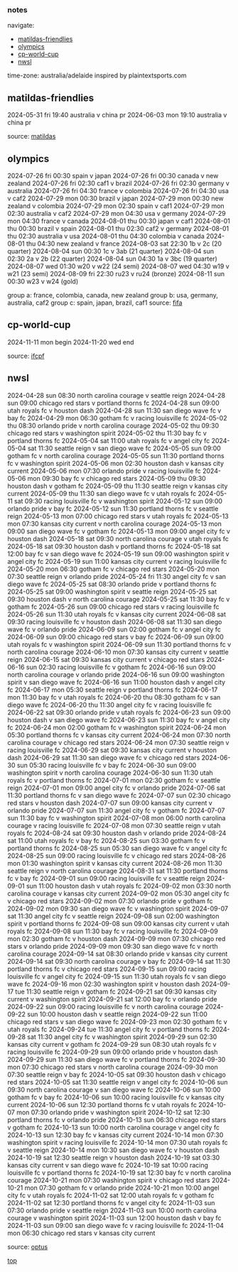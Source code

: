 ### notes
navigate:
- [matildas-friendlies](#matildas-friendlies)
- [olympics](#olympics)
- [cp-world-cup](#cp-world-cup)
- [nwsl](#nwsl)

time-zone: australia/adelaide
inspired by plaintextsports.com

## matildas-friendlies
2024-05-31 fri  19:40 australia v china pr
2024-06-03 mon  19:10 australia v china pr

source: [matildas](https://www.matildas.com.au/fixtures#!/t6231)

## olympics
2024-07-26 fri  00:30 spain v japan
2024-07-26 fri  00:30 canada v new zealand
2024-07-26 fri  02:30 caf1 v brazil
2024-07-26 fri  02:30 germany v australia
2024-07-26 fri  04:30 france v colombia
2024-07-26 fri  04:30 usa v caf2
2024-07-29 mon  00:30 brazil v japan
2024-07-29 mon  00:30 new zealand v colombia
2024-07-29 mon  02:30 spain v caf1
2024-07-29 mon  02:30 australia v caf2
2024-07-29 mon  04:30 usa v germany
2024-07-29 mon  04:30 france v canada
2024-08-01 thu  00:30 japan v caf1
2024-08-01 thu  00:30 brazil v spain
2024-08-01 thu  02:30 caf2 v germany
2024-08-01 thu  02:30 australia v usa
2024-08-01 thu  04:30 colombia v canada
2024-08-01 thu  04:30 new zealand v france
2024-08-03 sat  22:30 1b v 2c (20 quarter)
2024-08-04 sun  00:30 1c v 3ab (21 quarter)
2024-08-04 sun  02:30 2a v 2b (22 quarter)
2024-08-04 sun  04:30 1a v 3bc (19 quarter)
2024-08-07 wed  01:30 w20 v w22 (24 semi)
2024-08-07 wed  04:30 w19 v w21 (23 semi)
2024-08-09 fri  22:30 ru23 v ru24 (bronze)
2024-08-11 sun  00:30 w23 v w24 (gold)

group a: france, colombia, canada, new zealand
group b: usa, germany, australia, caf2
group c: spain, japan, brazil, caf1
source: [fifa](https://www.fifa.com/fifaplus/en/tournaments/olympicgames/paris2024/womens/scores-fixtures)

## cp-world-cup
2024-11-11 mon  begin
2024-11-20 wed  end

source: [ifcpf](https://www.ifcpf.com/tournaments)

## nwsl
2024-04-28 sun   08:30 north carolina courage v seattle reign
2024-04-28 sun   09:00 chicago red stars v portland thorns fc
2024-04-28 sun   09:00 utah royals fc v houston dash
2024-04-28 sun   11:30 san diego wave fc v bay fc
2024-04-29 mon   06:30 gotham fc v racing louisville fc
2024-05-02 thu   08:30 orlando pride v north carolina courage
2024-05-02 thu   09:30 chicago red stars v washington spirit
2024-05-02 thu   11:30 bay fc v portland thorns fc
2024-05-04 sat   11:00 utah royals fc v angel city fc
2024-05-04 sat   11:30 seattle reign v san diego wave fc
2024-05-05 sun   09:00 gotham fc v north carolina courage
2024-05-05 sun   11:30 portland thorns fc v washington spirit
2024-05-06 mon   02:30 houston dash v kansas city current
2024-05-06 mon   07:30 orlando pride v racing louisville fc
2024-05-06 mon   09:30 bay fc v chicago red stars
2024-05-09 thu   09:30 houston dash v gotham fc
2024-05-09 thu   11:30 seattle reign v kansas city current
2024-05-09 thu   11:30 san diego wave fc v utah royals fc
2024-05-11 sat   09:30 racing louisville fc v washington spirit
2024-05-12 sun   09:00 orlando pride v bay fc
2024-05-12 sun   11:30 portland thorns fc v seattle reign
2024-05-13 mon   07:00 chicago red stars v utah royals fc
2024-05-13 mon   07:30 kansas city current v north carolina courage
2024-05-13 mon   09:00 san diego wave fc v gotham fc
2024-05-13 mon   09:00 angel city fc v houston dash
2024-05-18 sat   09:30 north carolina courage v utah royals fc
2024-05-18 sat   09:30 houston dash v portland thorns fc
2024-05-18 sat   12:00 bay fc v san diego wave fc
2024-05-19 sun   09:00 washington spirit v angel city fc
2024-05-19 sun   11:00 kansas city current v racing louisville fc
2024-05-20 mon   06:30 gotham fc v chicago red stars
2024-05-20 mon   07:30 seattle reign v orlando pride
2024-05-24 fri   11:30 angel city fc v san diego wave fc
2024-05-25 sat   08:30 orlando pride v portland thorns fc
2024-05-25 sat   09:00 washington spirit v seattle reign
2024-05-25 sat   09:30 houston dash v north carolina courage
2024-05-25 sat   11:30 bay fc v gotham fc
2024-05-26 sun   09:00 chicago red stars v racing louisville fc
2024-05-26 sun   11:30 utah royals fc v kansas city current
2024-06-08 sat   09:30 racing louisville fc v houston dash
2024-06-08 sat   11:30 san diego wave fc v orlando pride
2024-06-09 sun   02:00 gotham fc v angel city fc
2024-06-09 sun   09:00 chicago red stars v bay fc
2024-06-09 sun   09:00 utah royals fc v washington spirit
2024-06-09 sun   11:30 portland thorns fc v north carolina courage
2024-06-10 mon   07:30 kansas city current v seattle reign
2024-06-15 sat   09:30 kansas city current v chicago red stars
2024-06-16 sun   02:30 racing louisville fc v gotham fc
2024-06-16 sun   09:00 north carolina courage v orlando pride
2024-06-16 sun   09:00 washington spirit v san diego wave fc
2024-06-16 sun   11:00 houston dash v angel city fc
2024-06-17 mon   05:30 seattle reign v portland thorns fc
2024-06-17 mon   11:30 bay fc v utah royals fc
2024-06-20 thu   08:30 gotham fc v san diego wave fc
2024-06-20 thu   11:30 angel city fc v racing louisville fc
2024-06-22 sat   09:30 orlando pride v utah royals fc
2024-06-23 sun   09:00 houston dash v san diego wave fc
2024-06-23 sun   11:30 bay fc v angel city fc
2024-06-24 mon   02:00 gotham fc v washington spirit
2024-06-24 mon   05:30 portland thorns fc v kansas city current
2024-06-24 mon   07:30 north carolina courage v chicago red stars
2024-06-24 mon   07:30 seattle reign v racing louisville fc
2024-06-29 sat   09:30 kansas city current v houston dash
2024-06-29 sat   11:30 san diego wave fc v chicago red stars
2024-06-30 sun   05:30 racing louisville fc v bay fc
2024-06-30 sun   09:00 washington spirit v north carolina courage
2024-06-30 sun   11:30 utah royals fc v portland thorns fc
2024-07-01 mon   02:30 gotham fc v seattle reign
2024-07-01 mon   09:00 angel city fc v orlando pride
2024-07-06 sat   11:30 portland thorns fc v san diego wave fc
2024-07-07 sun   02:30 chicago red stars v houston dash
2024-07-07 sun   09:00 kansas city current v orlando pride
2024-07-07 sun   11:30 angel city fc v gotham fc
2024-07-07 sun   11:30 bay fc v washington spirit
2024-07-08 mon   06:00 north carolina courage v racing louisville fc
2024-07-08 mon   07:30 seattle reign v utah royals fc
2024-08-24 sat   09:30 houston dash v orlando pride
2024-08-24 sat   11:00 utah royals fc v bay fc
2024-08-25 sun   03:30 gotham fc v portland thorns fc
2024-08-25 sun   05:30 san diego wave fc v angel city fc
2024-08-25 sun   09:00 racing louisville fc v chicago red stars
2024-08-26 mon   01:30 washington spirit v kansas city current
2024-08-26 mon   11:30 seattle reign v north carolina courage
2024-08-31 sat   11:30 portland thorns fc v bay fc
2024-09-01 sun   09:00 racing louisville fc v seattle reign
2024-09-01 sun   11:00 houston dash v utah royals fc
2024-09-02 mon   03:30 north carolina courage v kansas city current
2024-09-02 mon   05:30 angel city fc v chicago red stars
2024-09-02 mon   07:30 orlando pride v gotham fc
2024-09-02 mon   09:30 san diego wave fc v washington spirit
2024-09-07 sat   11:30 angel city fc v seattle reign
2024-09-08 sun   02:00 washington spirit v portland thorns fc
2024-09-08 sun   09:00 kansas city current v utah royals fc
2024-09-08 sun   11:30 bay fc v racing louisville fc
2024-09-09 mon   02:30 gotham fc v houston dash
2024-09-09 mon   07:30 chicago red stars v orlando pride
2024-09-09 mon   09:30 san diego wave fc v north carolina courage
2024-09-14 sat   08:30 orlando pride v kansas city current
2024-09-14 sat   09:30 north carolina courage v bay fc
2024-09-14 sat   11:30 portland thorns fc v chicago red stars
2024-09-15 sun   09:00 racing louisville fc v angel city fc
2024-09-15 sun   11:30 utah royals fc v san diego wave fc
2024-09-16 mon   02:30 washington spirit v houston dash
2024-09-17 tue   11:30 seattle reign v gotham fc
2024-09-21 sat   09:30 kansas city current v washington spirit
2024-09-21 sat   12:00 bay fc v orlando pride
2024-09-22 sun   09:00 racing louisville fc v north carolina courage
2024-09-22 sun   10:00 houston dash v seattle reign
2024-09-22 sun   11:00 chicago red stars v san diego wave fc
2024-09-23 mon   02:30 gotham fc v utah royals fc
2024-09-24 tue   11:30 angel city fc v portland thorns fc
2024-09-28 sat   11:30 angel city fc v washington spirit
2024-09-29 sun   02:30 kansas city current v gotham fc
2024-09-29 sun   08:30 utah royals fc v racing louisville fc
2024-09-29 sun   09:00 orlando pride v houston dash
2024-09-29 sun   11:30 san diego wave fc v portland thorns fc
2024-09-30 mon   07:30 chicago red stars v north carolina courage
2024-09-30 mon   07:30 seattle reign v bay fc
2024-10-05 sat   09:30 houston dash v chicago red stars
2024-10-05 sat   11:30 seattle reign v angel city fc
2024-10-06 sun   09:30 north carolina courage v san diego wave fc
2024-10-06 sun   10:00 gotham fc v bay fc
2024-10-06 sun   10:00 racing louisville fc v kansas city current
2024-10-06 sun   12:30 portland thorns fc v utah royals fc
2024-10-07 mon   07:30 orlando pride v washington spirit
2024-10-12 sat   12:30 portland thorns fc v orlando pride
2024-10-13 sun   06:30 chicago red stars v gotham fc
2024-10-13 sun   10:00 north carolina courage v angel city fc
2024-10-13 sun   12:30 bay fc v kansas city current
2024-10-14 mon   07:30 washington spirit v racing louisville fc
2024-10-14 mon   07:30 utah royals fc v seattle reign
2024-10-14 mon   10:30 san diego wave fc v houston dash
2024-10-19 sat   12:30 seattle reign v houston dash
2024-10-19 sat   03:30 kansas city current v san diego wave fc
2024-10-19 sat   10:00 racing louisville fc v portland thorns fc
2024-10-19 sat   12:30 bay fc v north carolina courage
2024-10-21 mon   07:30 washington spirit v chicago red stars
2024-10-21 mon   07:30 gotham fc v orlando pride
2024-10-21 mon   10:00 angel city fc v utah royals fc
2024-11-02 sat   12:00 utah royals fc v gotham fc
2024-11-02 sat   12:30 portland thorns fc v angel city fc
2024-11-03 sun   07:30 orlando pride v seattle reign
2024-11-03 sun   10:00 north carolina courage v washington spirit
2024-11-03 sun   12:00 houston dash v bay fc
2024-11-03 sun   09:00 san diego wave fc v racing louisville fc
2024-11-04 mon   06:30 chicago red stars v kansas city current

source: [optus](https://sport.optus.com.au/nwsl/fixtures)

[top](#notes)
